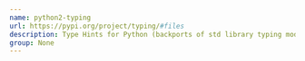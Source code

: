 ```yaml
---
name: python2-typing
url: https://pypi.org/project/typing/#files
description: Type Hints for Python (backports of std library typing module).
group: None
---
```

